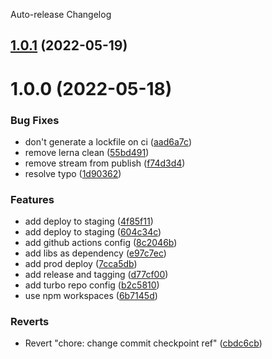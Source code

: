 Auto-release Changelog

## [1.0.1](https://github.com/Gilbertly/sls-starter-monorepo/compare/v1.0.0...v1.0.1) (2022-05-19)

# 1.0.0 (2022-05-18)


### Bug Fixes

* don't generate a lockfile on ci ([aad6a7c](https://github.com/Gilbertly/sls-starter-monorepo/commit/aad6a7c209d00b452b9dd744c53c10a9ba6fc899))
* remove lerna clean ([55bd491](https://github.com/Gilbertly/sls-starter-monorepo/commit/55bd491ae44af3e973bbe30ea6689221528cf071))
* remove stream from publish ([f74d3d4](https://github.com/Gilbertly/sls-starter-monorepo/commit/f74d3d47dba2a59cccd577a567130fad5e6944cd))
* resolve typo ([1d90362](https://github.com/Gilbertly/sls-starter-monorepo/commit/1d90362eea0dfad856ac5d74d52e98dfb5632930))


### Features

* add deploy to staging ([4f85f11](https://github.com/Gilbertly/sls-starter-monorepo/commit/4f85f1173ac32a2736a14d17550209e5bf74f493))
* add deploy to staging ([604c34c](https://github.com/Gilbertly/sls-starter-monorepo/commit/604c34c8bd5e967f9bbed1f9983d1980c3b4edee))
* add github actions config ([8c2046b](https://github.com/Gilbertly/sls-starter-monorepo/commit/8c2046bf4954dc7fb3483c840e5eca01d3706ad9))
* add libs as dependency ([e97c7ec](https://github.com/Gilbertly/sls-starter-monorepo/commit/e97c7ec97e7cd5629ba6bbbd9816b9db48a9164e))
* add prod deploy ([7cca5db](https://github.com/Gilbertly/sls-starter-monorepo/commit/7cca5dbbc8ca14a1919c1c6078c220b08da2430a))
* add release and tagging ([d77cf00](https://github.com/Gilbertly/sls-starter-monorepo/commit/d77cf009eec17cf31e8109bc73ccfecb771a2564))
* add turbo repo config ([b2c5810](https://github.com/Gilbertly/sls-starter-monorepo/commit/b2c581074ffa3186931e3dead4cca9c5cc2b855d))
* use npm workspaces ([6b7145d](https://github.com/Gilbertly/sls-starter-monorepo/commit/6b7145db970b60a9570414938de344255d5410d4))


### Reverts

* Revert "chore: change commit checkpoint ref" ([cbdc6cb](https://github.com/Gilbertly/sls-starter-monorepo/commit/cbdc6cb7c3ee0d2e6f747a15f2f824227a50ab59))
